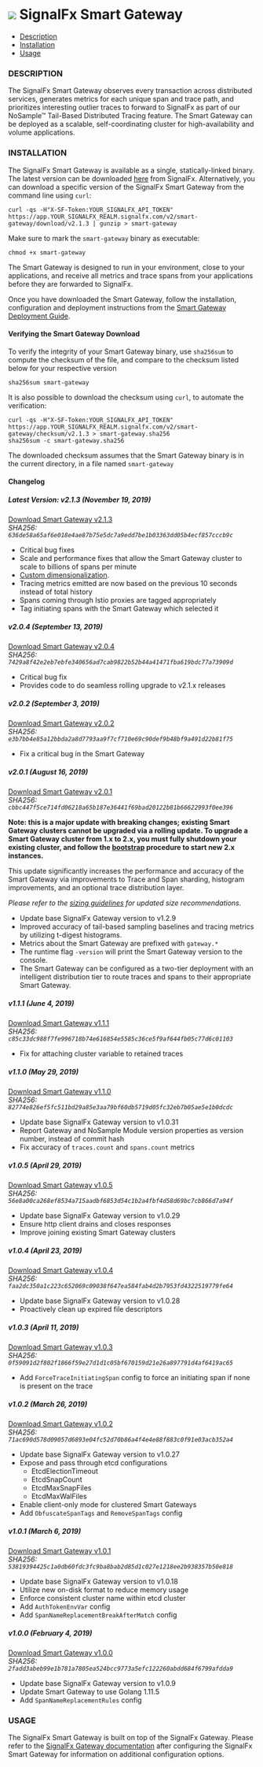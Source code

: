 # ![](https://github.com/signalfx/integrations/blob/master/signalfx-smart-gateway/img/integration_smartgateway.png) SignalFx Smart Gateway


- [Description](#description)
- [Installation](#installation)
- [Usage](#usage)

### DESCRIPTION

The SignalFx Smart Gateway observes every transaction across distributed services, generates metrics for each unique span and trace path, and prioritizes interesting outlier traces to forward to SignalFx as part of our NoSample™ Tail-Based Distributed Tracing feature. The Smart Gateway can be deployed as a scalable, self-coordinating cluster for high-availability and volume applications.

### INSTALLATION

The SignalFx Smart Gateway is available as a single, statically-linked binary. The latest version can be downloaded <a target="_blank" href="/#/smart-gateway/download/v2.1.3">here</a> from SignalFx. Alternatively, you can download a specific version of the SignalFx Smart Gateway from the command line using `curl`:

```
curl -qs -H"X-SF-Token:YOUR_SIGNALFX_API_TOKEN" https://app.YOUR_SIGNALFX_REALM.signalfx.com/v2/smart-gateway/download/v2.1.3 | gunzip > smart-gateway
```

Make sure to mark the `smart-gateway` binary as executable:

```
chmod +x smart-gateway
```

The Smart Gateway is designed to run in your environment, close to your applications, and receive all metrics and trace spans from your applications before they are forwarded to SignalFx.

Once you have downloaded the Smart Gateway, follow the installation, configuration and deployment instructions from the <a target="_blank" href="https://docs.signalfx.com/en/latest/apm/apm-deployment/smart-gateway.html#install-and-configure-the-smart-gateway">Smart Gateway Deployment Guide</a>.

#### Verifying the Smart Gateway Download

To verify the integrity of your Smart Gateway binary, use `sha256sum` to compute the checksum of the file, and compare to the checksum listed below for your respective version

```
sha256sum smart-gateway
```

It is also possible to download the checksum using `curl`, to automate the verification:

```
curl -qs -H"X-SF-Token:YOUR_SIGNALFX_API_TOKEN" https://app.YOUR_SIGNALFX_REALM.signalfx.com/v2/smart-gateway/checksum/v2.1.3 > smart-gateway.sha256
sha256sum -c smart-gateway.sha256
```

The downloaded checksum assumes that the Smart Gateway binary is in the current directory, in a file named `smart-gateway`

#### Changelog

##### Latest Version: v2.1.3 (November 19, 2019)

<a target="_blank" href="/#/smart-gateway/download/v2.1.3">Download Smart Gateway v2.1.3</a><br/>
_SHA256: `636de58a65af6e018e4ae87b75e5dc7a9edd7be1b03363dd05b4ecf857cccb9c`_

* Critical bug fixes
* Scale and performance fixes that allow the Smart Gateway cluster to scale to billions of spans per minute
* <a target="_blank" href="https://docs.signalfx.com/en/latest/apm/apm-deployment/advanced-gateway-features.html#extended-span-identity-metrics-with-custom-dimensionalization">Custom dimensionalization</a>.
* Tracing metrics emitted are now based on the previous 10 seconds instead of total history
* Spans coming through Istio proxies are tagged appropriately
* Tag initiating spans with the Smart Gateway which selected it

##### v2.0.4 (September 13, 2019)

<a target="_blank" href="/#/smart-gateway/download/v2.0.4">Download Smart Gateway v2.0.4</a><br/>
_SHA256: `7429a8f42e2eb7ebfe340656ad7cab9822b52b44a41471fba619bdc77a73909d`_

* Critical bug fix
* Provides code to do seamless rolling upgrade to v2.1.x releases

##### v2.0.2 (September 3, 2019)

<a target="_blank" href="/#/smart-gateway/download/v2.0.2">Download Smart Gateway v2.0.2</a><br/>
_SHA256: `e3b7bb4e85a12bbda2a8d7793aa9f7cf710e69c90def9b48bf9a491d22b81f75`_

* Fix a critical bug in the Smart Gateway

##### v2.0.1 (August 16, 2019)

<a target="_blank" href="/#/smart-gateway/download/v2.0.1">Download Smart Gateway v2.0.1</a><br/>
_SHA256: `cbbc447f5ce714fd06218a65b187e36441f69bad20122b81b66622993f0ee396`_

**Note: this is a major update with breaking changes; existing Smart Gateway clusters cannot be upgraded via a rolling update. To upgrade a Smart Gateway cluster from 1.x to 2.x, you must fully shutdown your existing cluster, and follow the <a href="https://docs.signalfx.com/en/latest/apm/apm-deployment/smart-gateway-clusters.html#bootstrapping">bootstrap</a> procedure to start new 2.x instances.**

This update significantly increases the performance and accuracy of the Smart Gateway via improvements to Trace and Span sharding, histogram improvements, and an optional trace distribution layer.

_Please refer to the <a target="_blank" href="https://docs.signalfx.com/en/latest/apm/apm-deployment/smart-gateway.html#instance-sizing">sizing guidelines</a> for updated size recommendations._

* Update base SignalFx Gateway version to v1.2.9
* Improved accuracy of tail-based sampling baselines and tracing metrics by utilizing t-digest histograms.
* Metrics about the Smart Gateway are prefixed with `gateway.*`
* The runtime flag `-version` will print the Smart Gateway version to the console.
* The Smart Gateway can be configured as a two-tier deployment with an intelligent distribution tier to route traces and spans to their appropriate Smart Gateway.

##### v1.1.1 (June 4, 2019)

<a target="_blank" href="/#/smart-gateway/download/v1.1.1">Download Smart Gateway v1.1.1</a><br>
_SHA256: `c85c33dc988f7fe996718b74e616854e5585c36ce5f9af644fb05c77d6c01103`_

* Fix for attaching cluster variable to retained traces

##### v1.1.0 (May 29, 2019)

<a target="_blank" href="/#/smart-gateway/download/v1.1.0">Download Smart Gateway v1.1.0</a><br>
_SHA256: `82774e826ef5fc511bd29a85e3aa79bf60db5719d05fc32eb7b05ae5e1b0dcdc`_

* Update base SignalFx Gateway version to v1.0.31
* Report Gateway and NoSample Module version properties as version number, instead of commit hash
* Fix accuracy of `traces.count` and `spans.count` metrics

##### v1.0.5 (April 29, 2019)

<a target="_blank" href="/#/smart-gateway/download/v1.0.5">Download Smart Gateway v1.0.5</a><br>
_SHA256: `56e8a00ca268ef8534a715aadbf6853d54c1b2a4fbf4d58d69bc7cb866d7a94f`_

* Update base SignalFx Gateway version to v1.0.29
* Ensure http client drains and closes responses
* Improve joining existing Smart Gateway clusters

##### v1.0.4 (April 23, 2019)

<a target="_blank" href="/#/smart-gateway/download/v1.0.4">Download Smart Gateway v1.0.4</a><br>
_SHA256: `faa2dc350a1c223c652069c09038f647ea584fab4d2b7953fd4322519779fe64`_

* Update base SignalFx Gateway version to v1.0.28
* Proactively clean up expired file descriptors

##### v1.0.3 (April 11, 2019)

<a target="_blank" href="/#/smart-gateway/download/v1.0.3">Download Smart Gateway v1.0.3</a><br>
_SHA256: `0f59091d2f802f1866f59e27d1d1c05bf670159d21e26a897791d4af6419ac65`_

* Add `ForceTraceInitiatingSpan` config to force an initiating span if none is present on the trace

##### v1.0.2 (March 26, 2019)

<a target="_blank" href="/#/smart-gateway/download/v1.0.2">Download Smart Gateway v1.0.2</a><br>
_SHA256: `71ac690d578d09057d6893e04fc52d70b86a4f4e4e88f883c0f91e03acb352a4`_

* Update base SignalFx Gateway version to v1.0.27
* Expose and pass through etcd configurations
    * EtcdElectionTimeout
    * EtcdSnapCount
    * EtcdMaxSnapFiles
    * EtcdMaxWalFiles
* Enable client-only mode for clustered Smart Gateways
* Add `ObfuscateSpanTags` and `RemoveSpanTags` config

##### v1.0.1 (March 6, 2019)

<a target="_blank" href="/#/smart-gateway/download/v1.0.1">Download Smart Gateway v1.0.1</a><br>
_SHA256: ``53819394425c1a0db60fdc3fc9ba8bab2d85d1c027e1218ee2b938357b50e818``_

* Update base SignalFx Gateway version to v1.0.18
* Utilize new on-disk format to reduce memory usage
* Enforce consistent cluster name within etcd cluster
* Add `AuthTokenEnvVar` config
* Add `SpanNameReplacementBreakAfterMatch` config

##### v1.0.0 (February 4, 2019)

<a target="_blank" href="/#/smart-gateway/download/v1.0.0">Download Smart Gateway v1.0.0</a><br>
_SHA256: `2fadd3abeb99e1b781a7805ea524bcc9773a5efc122260abdd684f6799afdda9`_

* Update base SignalFx Gateway version to v1.0.9
* Update Smart Gateway to use Golang 1.11.5
* Add `SpanNameReplacementRules` config

### USAGE

The SignalFx Smart Gateway is built on top of the SignalFx Gateway. Please refer to the <a target="_blank" href="https://docs.signalfx.com/en/latest/integrations/integrations-reference/integrations.signalfx.gateway.html">SignalFx Gateway documentation</a> after configuring the SignalFx Smart Gateway for information on additional configuration options.
